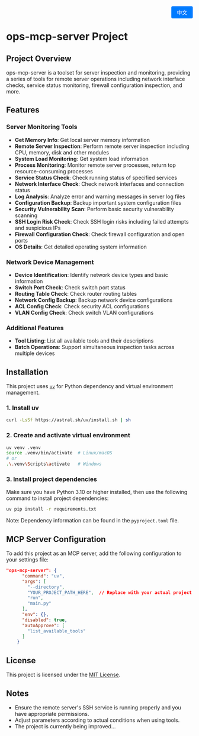 <div style="text-align: right; margin-bottom: 20px;">
  <a href="README_zh.md" style="padding: 8px 15px; background: #007bff; color: white; text-decoration: none; border-radius: 4px;">中文</a>
</div>

# ops-mcp-server Project

## Project Overview
ops-mcp-server is a toolset for server inspection and monitoring, providing a series of tools for remote server operations including network interface checks, service status monitoring, firewall configuration inspection, and more.

## Features

### Server Monitoring Tools
- **Get Memory Info**: Get local server memory information
- **Remote Server Inspection**: Perform remote server inspection including CPU, memory, disk and other modules
- **System Load Monitoring**: Get system load information
- **Process Monitoring**: Monitor remote server processes, return top resource-consuming processes
- **Service Status Check**: Check running status of specified services
- **Network Interface Check**: Check network interfaces and connection status
- **Log Analysis**: Analyze error and warning messages in server log files
- **Configuration Backup**: Backup important system configuration files
- **Security Vulnerability Scan**: Perform basic security vulnerability scanning
- **SSH Login Risk Check**: Check SSH login risks including failed attempts and suspicious IPs
- **Firewall Configuration Check**: Check firewall configuration and open ports
- **OS Details**: Get detailed operating system information

### Network Device Management
- **Device Identification**: Identify network device types and basic information
- **Switch Port Check**: Check switch port status
- **Routing Table Check**: Check router routing tables
- **Network Config Backup**: Backup network device configurations
- **ACL Config Check**: Check security ACL configurations
- **VLAN Config Check**: Check switch VLAN configurations

### Additional Features
- **Tool Listing**: List all available tools and their descriptions
- **Batch Operations**: Support simultaneous inspection tasks across multiple devices

## Installation
This project uses [`uv`](https://github.com/astral-sh/uv) for Python dependency and virtual environment management.

### 1. Install uv
```bash
curl -LsSf https://astral.sh/uv/install.sh | sh
```

### 2. Create and activate virtual environment
```bash
uv venv .venv
source .venv/bin/activate  # Linux/macOS
# or
.\.venv\Scripts\activate   # Windows
```

### 3. Install project dependencies
Make sure you have Python 3.10 or higher installed, then use the following command to install project dependencies:
```bash
uv pip install -r requirements.txt
```

Note: Dependency information can be found in the `pyproject.toml` file.

## MCP Server Configuration
To add this project as an MCP server, add the following configuration to your settings file:

```json
"ops-mcp-server": {
      "command": "uv",
      "args": [
        "--directory",
        "YOUR_PROJECT_PATH_HERE",  // Replace with your actual project path
        "run", 
        "main.py"
      ],
      "env": {},
      "disabled": true,
      "autoApprove": [
        "list_available_tools"
      ]
    }
```

## License
This project is licensed under the [MIT License](LICENSE).

## Notes
- Ensure the remote server's SSH service is running properly and you have appropriate permissions.
- Adjust parameters according to actual conditions when using tools.
- The project is currently being improved...

